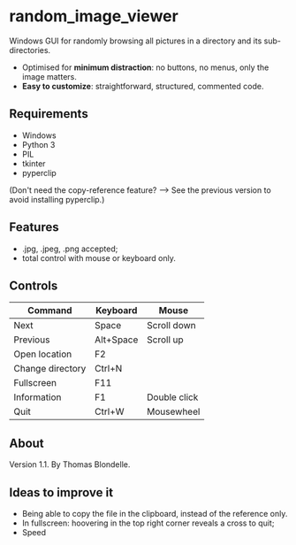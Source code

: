 # random_image_viewer

Windows GUI for randomly browsing all pictures in a directory and its sub-directories.

* Optimised for **minimum distraction**: no buttons, no menus, only the image matters.
* **Easy to customize**: straightforward, structured, commented code.

## Requirements
* Windows
* Python 3 
* PIL
* tkinter
* pyperclip 

(Don't need the copy-reference feature? --> See the previous version to avoid installing pyperclip.)

## Features
* .jpg, .jpeg, .png accepted;
* total control with mouse or keyboard only.

## Controls

| Command          | Keyboard   | Mouse        |
|------------------|------------|--------------|
| Next             | Space      | Scroll down  |
| Previous         | Alt+Space  | Scroll up    |
| Open location    | F2         |              |
| Change directory | Ctrl+N     |              |
| Fullscreen       | F11        |              |
| Information      | F1         | Double click |
| Quit             | Ctrl+W     | Mousewheel   |

## About

Version 1.1. By Thomas Blondelle.

## Ideas to improve it
* Being able to copy the file in the clipboard, instead of the reference only.
* In fullscreen: hoovering in the top right corner reveals a cross to quit;
* Speed


